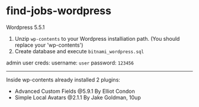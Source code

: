 # find-jobs-wordpress

Wordpress 5.5.1

1) Unzip `wp-contents` to your Wordpress installiation path. (You should replace your 'wp-contents')
2) Create database and execute `bitnami_wordpress.sql`

admin user creds: username: `user`      password: `123456`

---
Inside wp-contents already installed 2 plugins:
- Advanced Custom Fields @5.9.1 By Elliot Condon
- Simple Local Avatars @2.1.1 By Jake Goldman, 10up
